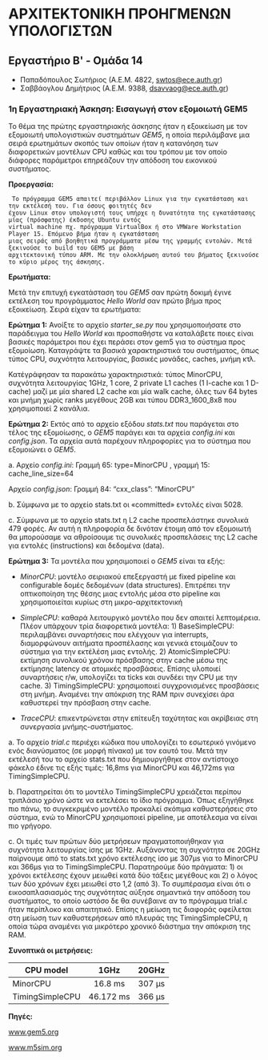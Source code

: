 # ΑΡΧΙΤΕΚΤΟΝΙΚΗ ΠΡΟΗΓΜΕΝΩΝ ΥΠΟΛΟΓΙΣΤΩΝ

## Εργαστήριο Β' - Ομάδα 14
 
* Παπαδόπουλος Σωτήριος (Α.Ε.Μ. 4822, <swtos@ece.auth.gr>)
* Σαββάογλου Δημήτριος  (Α.Ε.Μ. 9388, <dsavvaog@ece.auth.gr>)

### **1η Εργαστηριακή Άσκηση: Εισαγωγή στον εξομοιωτή GEM5**



  Το θέμα της πρώτης εργαστηριακής άσκησης ήταν η εξοικείωση με τον εξομοιωτή υπολογιστικών συστημάτων _GEM5_, η οποία περιλάμβανε μια σειρά ερωτημάτων σκοπός των οποίων ήταν η κατανόηση των διαφορετικών μοντέλων CPU καθώς και του τρόπου με τον οποίο διάφορες παράμετροι επηρεάζουν την απόδοση του εικονικού συστήματος.



**Προεργασία:**


     Το πρόγραμμα GEM5 απαιτεί περιβάλλον Linux για την εγκατάσταση και την εκτέλεσή του. Για όσους φοιτητές δεν
    έχουν Linux στον υπολογιστή τους υπήρχε η δυνατότητα της εγκατάστασης μίας (πρόσφατης) έκδοσης Ubuntu εντός
    virtual machine πχ. πρόγραμμα VirtualBox ή στο VMWare Workstation Player 15. Επόμενο βήμα ήταν η εγκατάσταση
    μιας σειράς από βοηθητικά προγράμματα μέσω της γραμμής εντολών. Μετά ξεκινούσε το build του GEM5 με βάση
    αρχιτεκτονική τύπου ARM. Με την ολοκλήρωση αυτού του βήματος ξεκινούσε το κύριο μέρος της άσκησης.



**Ερωτήματα:**


  Μετά την επιτυχή εγκατάσταση του _GEM5_ σαν πρώτη δοκιμή έγινε εκτέλεση του προγράμματος _Hello World_ σαν πρώτο βήμα προς εξοικείωση. Σειρά είχαν τα ερωτήματα:

**Ερώτημα 1:** Ανοίξτε το αρχείο _starter_se.py_ που χρησιμοποιήσατε στο παράδειγμα του _Hello World_ και προσπαθήστε να καταλάβετε ποιες είναι βασικές παράμετροι που έχει περάσει στον gem5 για το σύστημα προς εξομοίωση. Καταγράψτε τα βασικά χαρακτηριστικά του συστήματος, όπως τύπος CPU, συχνότητα λειτουργίας, βασικές μονάδες, caches, μνήμη κτλ.                                                                                                                              

Κατέγράφησαν τα παρακάτω χαρακτηριστικά: τύπος MinorCPU, συχνότητα λειτουργίας 1GHz, 1 core, 2 private L1 caches (1 I-cache και 1 D-cache) μαζί με μία shared L2 cache και μία walk cache, όλες των 64 bytes και μνήμη χωρίς ranks μεγέθους 2GB και τύπου  DDR3_1600_8x8 που χρησιμοποιεί 2 κανάλια.


**Ερώτημα 2:** Εκτός από το αρχείο εξόδου _stats.txt_ που παράγεται στο τέλος της εξομοίωσης, ο _GEM5_ παράγει και τα αρχεία _config.ini_ και _config.json_. Τα αρχεία αυτά παρέχουν πληροφορίες για το σύστημα που εξομοιώνει ο _GEM5_.   

a. Αρχείο _config.ini_: Γραμμή 65: type=MinorCPU , γραμμή 15: cache_line_size=64

   Αρχείο _config.json_: Γραμμή 84: “cxx_class”: “MinorCPU”
                                                
b. Σύμφωνα με το αρχείο stats.txt οι «committed» εντολές είναι 5028.

c. Σύμφωνα με το αρχείο stats.txt η L2 cache προσπελάστηκε συνολικά 479 φορές. Αν αυτή η πληροφορία δε δινόταν έτοιμη από τον εξομοιωτή θα μπορούσαμε να αθροίσουμε τις συνολικές προσπελάσεις της L2 cache για εντολές (instructions) και δεδομένα (data).                                        


**Ερώτημα 3:** Τα μοντέλα που χρησιμοποιεί ο _GEM5_ είναι τα εξής:

   -  _MinorCPU_: μοντέλο σειριακού επεξεργαστή με fixed pipeline και configurable δομές δεδομένων (data structures). Επιτρέπει την οπτικοποίηση της θέσης μιας εντολής μέσα στο pipeline και χρησιμοποιείται κυρίως στη μικρο-αρχιτεκτονική

 - _SimpleCPU_: καθαρά λειτουργικό μοντέλο που δεν απαιτεί λεπτομέρεια. Πλέον υπάρχουν τρία διαφορετικά μοντέλα: 1) BaseSimpleCPU: περιλαμβάνει συναρτήσεις που ελέγχουν για interrupts, διαμορφώνουν αιτήματα προσπέλασης και γενικά ετοιμάζουν το σύστημα για την εκτέλέση μιας εντολής. 2) AtomicSimpleCPU: εκτίμηση συνολικού χρόνου πρόσβασης στην cache μέσω της εκτίμησης latency σε ατομικές προσβάσεις. Επίσης υλοποιεί συναρτήσεις r/w, υπολογίζει τα ticks και συνδέει την CPU με την cache. 3) TimingSimpleCPU: χρησιμοποιεί συγχρονισμένες προσβάσεις στη μνήμη. Αναμένει την απόκριση της RAM πριν συνεχίσει άρα καθυστερεί την πρόσβαση στην cache.

  - _TraceCPU_: επικεντρώνεται στην επίτευξη ταχύτητας και ακρίβειας στη συνεργασία μνήμης-συστήματος.


a. Το αρχείο _trial.c_ περιέχει κώδικα που υπολογίζει το εσωτερικό γινόμενο ενός διανύσματος (σε μορφή πίνακα) με τον εαυτό του. Μετά την εκτέλεσή του το αρχείο stats.txt που δημιουργήθηκε στον αντίστοιχο φάκελο έδινε τις εξής τιμές: 16,8ms για MinorCPU και 46,172ms για TimingSimpleCPU.

b. Παρατηρείται ότι το μοντέλο TimingSimpleCPU χρειάζεται περίπου τριπλάσιο χρόνο ώστε να εκτελέσει το ίδιο πρόγραμμα. Όπως εξηγήθηκε πιο πάνω, το συγκεκριμένο μοντέλο προκαλεί σκόπιμα καθυστερήσεις στο σύστημα, ενώ το MinorCPU χρησιμοποιεί pipeline, με αποτέλεσμα να είναι πιο γρήγορο.






c. Οι τιμές των πρώτων δύο μετρήσεων πραγματοποιήθηκαν για συχνότητα λειτουργίας ίσης με 1GHz. Αυξάνοντας τη συχνότητα σε 20GHz παίρνουμε από το stats.txt χρόνο εκτέλεσης ίσο με 307μs για το MinorCPU και 366μs για το TimingSimpleCPU. Παρατηρούμε δύο πράγματα: 1) οι χρόνοι εκτέλεσης έχουν μειωθεί κατά δύο τάξεις μεγέθους και 2) ο λόγος των δύο χρόνων έχει μειωθεί στο 1,2 (από 3). Το συμπέρασμα είναι ότι ο εικοσαπλασιασμός της συχνότητας αύξησε σημαντικά την απόδοση του συστήματος, το οποίο ωστόσο δε θα συνέβαινε αν το πρόγραμμα trial.c ήταν περίπλοκο και απαιτητικό. Επίσης η μείωση τις διαφοράς οφείλεται στη μείωση των καθυστερήσεων από πλευράς της TimingSimpleCPU, η οποία τώρα αναμένει για μικρότερο χρονικό διάστημα την απόκριση της RAM.

**Συνοπτικά οι μετρήσεις:**

| CPU model       | 1GHz      | 20GHz  |  
| --------------- |:---------:|:------:|  
| MinorCPU        | 16.8   ms | 307 μs |  
| TimingSimpleCPU | 46.172 ms | 366 μs |

**Πηγές:**

   www.gem5.org

   www.m5sim.org
